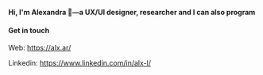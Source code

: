 

**Hi, I'm Alexandra 👾—a UX/UI designer, researcher and I can also program**


#### Get in touch 


Web: https://alx.ar/

Linkedin: https://www.linkedin.com/in/alx-l/

